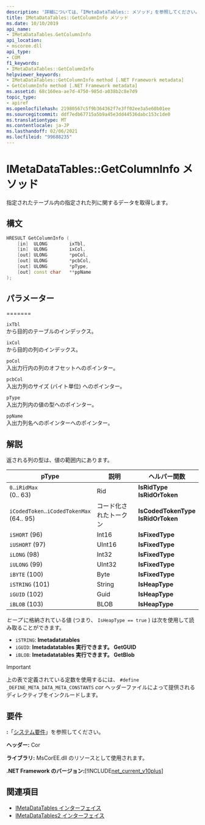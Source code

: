 ```yaml
---
description: '詳細については、「IMetaDataTables:: メソッド」を参照してください。'
title: IMetaDataTables::GetColumnInfo メソッド
ms.date: 10/10/2019
api_name:
- IMetaDataTables.GetColumnInfo
api_location:
- mscoree.dll
api_type:
- COM
f1_keywords:
- IMetaDataTables::GetColumnInfo
helpviewer_keywords:
- IMetaDataTables::GetColumnInfo method [.NET Framework metadata]
- GetColumnInfo method [.NET Framework metadata]
ms.assetid: 68c160ea-ae7d-4750-985d-a038b2c8e7d9
topic_type:
- apiref
ms.openlocfilehash: 21980567c5f9b364362f7e3ff02ee3a5e60b01ee
ms.sourcegitcommit: ddf7edb67715a5b9a45e3dd44536dabc153c1de0
ms.translationtype: MT
ms.contentlocale: ja-JP
ms.lasthandoff: 02/06/2021
ms.locfileid: "99688235"
---
```

# <a name="imetadatatablesgetcolumninfo-method"></a>IMetaDataTables::GetColumnInfo メソッド

指定されたテーブル内の指定された列に関するデータを取得します。  
  
## <a name="syntax"></a>構文  
  
```cpp  
HRESULT GetColumnInfo (
    [in]  ULONG        ixTbl,  
    [in]  ULONG        ixCol,  
    [out] ULONG        *poCol,  
    [out] ULONG        *pcbCol,  
    [out] ULONG        *pType,  
    [out] const char   **ppName  
);  
```  
  
## <a name="parameters"></a>パラメーター

=======

 `ixTbl`  
 から目的のテーブルのインデックス。  
  
 `ixCol`  
 から目的の列のインデックス。  
  
 `poCol`  
 入出力行内の列のオフセットへのポインター。  
  
 `pcbCol`  
 入出力列のサイズ (バイト単位) へのポインター。  
  
 `pType`  
 入出力列内の値の型へのポインター。  
  
 `ppName`  
 入出力列名へのポインターへのポインター。  

## <a name="remarks"></a>解説

返される列の型は、値の範囲内にあります。

| pType                    | 説明   | ヘルパー関数                   |
|--------------------------|---------------|-----------------------------------|
| `0`..`iRidMax`<br>(0.. 63)   | Rid           | **IsRidType**<br>**IsRidOrToken** |
| `iCodedToken`..`iCodedTokenMax`<br>(64.. 95) | コード化されたトークン | **IsCodedTokenType** <br>**IsRidOrToken** |
| `iSHORT` (96)            | Int16         | **IsFixedType**                   |
| `iUSHORT` (97)           | UInt16        | **IsFixedType**                   |
| `iLONG` (98)             | Int32         | **IsFixedType**                   |
| `iULONG` (99)            | UInt32        | **IsFixedType**                   |
| `iBYTE` (100)            | Byte          | **IsFixedType**                   |
| `iSTRING` (101)          | String        | **IsHeapType**                    |
| `iGUID` (102)            | Guid          | **IsHeapType**                    |
| `iBLOB` (103)            | BLOB          | **IsHeapType**                    |

*ヒープ* に格納されている値 (つまり、 `IsHeapType == true` ) は次を使用して読み取ることができます。

- `iSTRING`: **Imetadatatables**
- `iGUID`: **Imetadatatables 実行できます。 GetGUID**
- `iBLOB`: **Imetadatatables 実行できます。 GetBlob**

> [!IMPORTANT]
> 上の表で定義されている定数を使用するには、 `#define _DEFINE_META_DATA_META_CONSTANTS` *cor* ヘッダーファイルによって提供されるディレクティブをインクルードします。

## <a name="requirements"></a>要件  

 **:**「[システム要件](../../get-started/system-requirements.md)」を参照してください。  
  
 **ヘッダー:** Cor  
  
 **ライブラリ:** MsCorEE.dll のリソースとして使用されます。  
  
 **.NET Framework のバージョン:**[!INCLUDE[net_current_v10plus](../../../../includes/net-current-v10plus-md.md)]  
  
## <a name="see-also"></a>関連項目

- [IMetaDataTables インターフェイス](imetadatatables-interface.md)
- [IMetaDataTables2 インターフェイス](imetadatatables2-interface.md)
